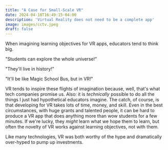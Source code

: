 ```yaml
---
title: "A Case for Small-Scale VR"
date: 2024-04-18T16:49:15-04:00
description: 'Virtual Reality does not need to be a complete app'
image: images/cctv.jpeg
draft: false
---
```


When imagining learning objectives for VR apps, educators tend to think big. 

"Students can explore the whole universe!"

"They'll live in history!"

"It'll be like Magic School Bus, but in VR!"

VR tends to inspire these flights of imagination because, well, that's what tech companies promise us. Also: it is *technically* possible to do all the things I just had hypothetical educators imagine. The catch, of course, is that developing for VR takes lots of time, money, and skill. Even in the best circumstances, with huge grants and talented people, it can be hard to produce a VR app that does anything more than wow students for a few minutes. If we're lucky, they *might* learn what we hope them to learn, but often the novelty of VR works against learning objectives, not with them. 

Like many technologies, VR was both worthy of the hype and dramatically over-hyped to pump up investments. 


